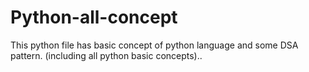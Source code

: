# Python-all-concept
This python file has basic concept of python language and some DSA pattern.
(including all python basic concepts)..
